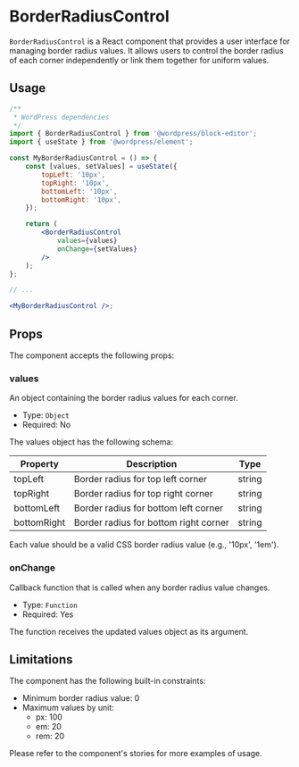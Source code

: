 # BorderRadiusControl

`BorderRadiusControl` is a React component that provides a user interface for managing border radius values. It allows users to control the border radius of each corner independently or link them together for uniform values.

## Usage

```jsx
/**
 * WordPress dependencies
 */
import { BorderRadiusControl } from '@wordpress/block-editor';
import { useState } from '@wordpress/element';

const MyBorderRadiusControl = () => {
    const [values, setValues] = useState({
        topLeft: '10px',
        topRight: '10px',
        bottomLeft: '10px',
        bottomRight: '10px',
    });

    return (
        <BorderRadiusControl
            values={values}
            onChange={setValues}
        />
    );
};

// ...

<MyBorderRadiusControl />;
```

## Props

The component accepts the following props:

### values

An object containing the border radius values for each corner.

- Type: `Object`
- Required: No

The values object has the following schema:

| Property    | Description                          | Type   |
| ----------- | ------------------------------------ | ------ |
| topLeft     | Border radius for top left corner    | string |
| topRight    | Border radius for top right corner   | string |
| bottomLeft  | Border radius for bottom left corner | string |
| bottomRight | Border radius for bottom right corner| string |

Each value should be a valid CSS border radius value (e.g., '10px', '1em').

### onChange

Callback function that is called when any border radius value changes.

- Type: `Function`
- Required: Yes

The function receives the updated values object as its argument.

## Limitations

The component has the following built-in constraints:

- Minimum border radius value: 0
- Maximum values by unit:
  - px: 100
  - em: 20
  - rem: 20

Please refer to the component's stories for more examples of usage.
